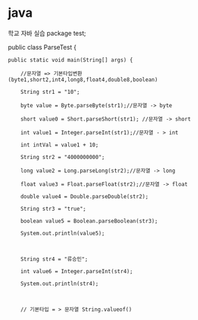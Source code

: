 # java
학교 자바 실습 
package test;

 

public class ParseTest {

 

	public static void main(String[] args) {

		//문자열 => 기본타입변환(byte1,short2,int4,long8,float4,double8,boolean)

		String str1 = "10";

		byte value = Byte.parseByte(str1);//문자열 -> byte 

		short value0 = Short.parseShort(str1); //문자열 -> short

		int value1 = Integer.parseInt(str1);//문자열 - > int

		int intVal = value1 + 10;

		String str2 = "4000000000"; 

		long value2 = Long.parseLong(str2);//문자열 -> long 

		float value3 = Float.parseFloat(str2);//문자열 -> float

		double value4 = Double.parseDouble(str2);

		String str3 = "true"; 

		boolean value5 = Boolean.parseBoolean(str3); 

		System.out.println(value5);

 

		String str4 = "류승민";

		int value6 = Integer.parseInt(str4);

		System.out.println(str4);

		

		// 기본타입 = > 문자열 String.valueof()

		
